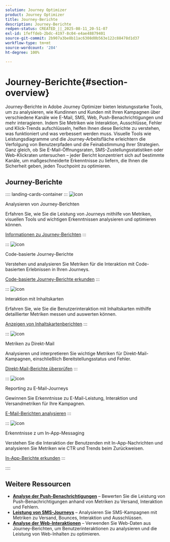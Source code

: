 ```yaml
---
solution: Journey Optimizer
product: Journey Optimizer
title: Journey-Berichte
description: Journey-Berichte
redpen-status: CREATED_||_2025-08-11_20-51-07
exl-id: 1feffdeb-2bdc-4197-8c04-e4ae48879401
source-git-commit: 2b907a3be8b11ac6308d0b563e122c88478d1d37
workflow-type: tm+mt
source-wordcount: '284'
ht-degree: 100%

---
```


# Journey-Berichte{#section-overview}

Journey-Berichte in Adobe Journey Optimizer bieten leistungsstarke Tools, um zu analysieren, wie Kundinnen und Kunden mit Ihren Kampagnen über verschiedene Kanäle wie E-Mail, SMS, Web, Push-Benachrichtigungen und mehr interagieren. Indem Sie Metriken wie Interaktion, Ausschlüsse, Fehler und Klick-Trends aufschlüsseln, helfen Ihnen diese Berichte zu verstehen, was funktioniert und was verbessert werden muss. Visuelle Tools wie Leistungsdiagramme und die Journey-Arbeitsfläche erleichtern die Verfolgung von Benutzerpfaden und die Feinabstimmung Ihrer Strategien. Ganz gleich, ob Sie E-Mail-Öffnungsraten, SMS-Zustellungsstatistiken oder Web-Klickraten untersuchen – jeder Bericht konzentriert sich auf bestimmte Kanäle, um maßgeschneiderte Erkenntnisse zu liefern, die Ihnen die Sicherheit geben, jeden Touchpoint zu optimieren.

## Journey-Berichte

:::: landing-cards-container
:::
![icon](https://cdn.experienceleague.adobe.com/icons/chart-line.svg)

Analysieren von Journey-Berichten

Erfahren Sie, wie Sie die Leistung von Journeys mithilfe von Metriken, visuellen Tools und wichtigen Erkenntnissen analysieren und optimieren können.

[Informationen zu Journey-Berichten](../using/reports/journey-global-report-cja.md)
:::

:::
![icon](https://cdn.experienceleague.adobe.com/icons/code-branch.svg)

Code-basierte Journey-Berichte

Verstehen und analysieren Sie Metriken für die Interaktion mit Code-basierten Erlebnissen in Ihren Journeys.

[Code-basierte Journey-Berichte erkunden](../using/reports/journey-global-report-cja-code.md)
:::

:::
![icon](https://cdn.experienceleague.adobe.com/icons/puzzle-piece.svg)

Interaktion mit Inhaltskarten

Erfahren Sie, wie Sie die Benutzerinteraktion mit Inhaltskarten mithilfe detaillierter Metriken messen und auswerten können.

[Anzeigen von Inhaltskartenberichten](../using/reports/journey-global-report-cja-content.md)
:::

:::
![icon](https://cdn.experienceleague.adobe.com/icons/envelope.svg)

Metriken zu Direkt-Mail

Analysieren und interpretieren Sie wichtige Metriken für Direkt-Mail-Kampagnen, einschließlich Bereitstellungsstatus und Fehler.

[Direkt-Mail-Berichte überprüfen](../using/reports/journey-global-report-cja-direct.md)
:::

:::
![icon](https://cdn.experienceleague.adobe.com/icons/envelope-open.svg)

Reporting zu E-Mail-Journeys

Gewinnen Sie Erkenntnisse zu E-Mail-Leistung, Interaktion und Versandmetriken für Ihre Kampagnen.

[E-Mail-Berichten analysieren](../using/reports/journey-global-report-cja-email.md)
:::

:::
![icon](https://cdn.experienceleague.adobe.com/icons/mobile.svg)

Erkenntnisse z um In-App-Messaging

Verstehen Sie die Interaktion der Benutzenden mit In-App-Nachrichten und analysieren Sie Metriken wie CTR und Trends beim Zurückweisen.

[In-App-Berichte erkunden](../using/reports/journey-global-report-cja-inapp.md)
:::

::::


## Weitere Ressourcen

- **[Analyse der Push-Benachrichtigungen](../using/reports/journey-global-report-cja-push.md)** – Bewerten Sie die Leistung von Push-Benachrichtigungen anhand von Metriken zu Versand, Interaktion und Fehlern.
- **[Leistung von SMS-Journeys](../using/reports/journey-global-report-cja-sms.md)** – Analysieren Sie SMS-Kampagnen mit Metriken zu Versand, Bounces, Interaktion und Ausschlüssen.
- **[Analyse der Web-Interaktionen](../using/reports/journey-global-report-cja-web.md)** – Verwenden Sie Web-Daten aus Journey-Berichten, um Benutzerinteraktionen zu analysieren und die Leistung von Web-Inhalten zu optimieren.
